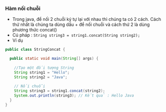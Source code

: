 ### Hàm nối chuỗi
- Trong java, để nối 2 chuỗi ký tự lại với nhau thì chúng ta có 2 cách. Cách thứ nhất là chúng ta dùng dấu + để nối chuỗi và cách thứ 2 là dùng phương thức concat()
- Cú pháp : `String string3 = string1.concat(String string2);`
- Ví dụ
```java
public class StringConcat {

  public static void main(String[] args) {
    
    //Tạo một đối tượng String
    String string1 = "Hello";
    String string2 = "Java";
    
    // Nối chuỗi
    String string3 = string1.concat(string2);
    System.out.println(string3); // Kết quả : Hello Java
  }
}
```